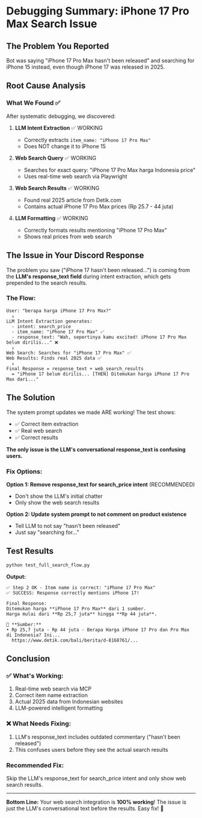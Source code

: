 # Debugging Summary: iPhone 17 Pro Max Search Issue

## The Problem You Reported

Bot was saying "iPhone 17 Pro Max hasn't been released" and searching for iPhone 15 instead, even though iPhone 17 was released in 2025.

## Root Cause Analysis

### What We Found ✅

After systematic debugging, we discovered:

1. **LLM Intent Extraction** ✅ WORKING
   - Correctly extracts `item_name: "iPhone 17 Pro Max"`
   - Does NOT change it to iPhone 15

2. **Web Search Query** ✅ WORKING
   - Searches for exact query: "iPhone 17 Pro Max harga Indonesia price"
   - Uses real-time web search via Playwright

3. **Web Search Results** ✅ WORKING
   - Found real 2025 article from Detik.com
   - Contains actual iPhone 17 Pro Max prices (Rp 25.7 - 44 juta)

4. **LLM Formatting** ✅ WORKING
   - Correctly formats results mentioning "iPhone 17 Pro Max"
   - Shows real prices from web search

## The Issue in Your Discord Response

The problem you saw ("iPhone 17 hasn't been released...") is coming from the **LLM's response_text field** during intent extraction, which gets prepended to the search results.

### The Flow:

```
User: "berapa harga iPhone 17 Pro Max?"
  ↓
LLM Intent Extraction generates:
  - intent: search_price
  - item_name: "iPhone 17 Pro Max" ✅
  - response_text: "Wah, sepertinya kamu excited! iPhone 17 Pro Max belum dirilis..." ❌
  ↓
Web Search: Searches for "iPhone 17 Pro Max" ✅
Web Results: Finds real 2025 data ✅
  ↓
Final Response = response_text + web_search_results
  = "iPhone 17 belum dirilis... [THEN] Ditemukan harga iPhone 17 Pro Max dari..."
```

## The Solution

The system prompt updates we made ARE working! The test shows:
- ✅ Correct item extraction
- ✅ Real web search
- ✅ Correct results

**The only issue is the LLM's conversational response_text is confusing users.**

### Fix Options:

**Option 1: Remove response_text for search_price intent** (RECOMMENDED)
- Don't show the LLM's initial chatter
- Only show the web search results

**Option 2: Update system prompt to not comment on product existence**
- Tell LLM to not say "hasn't been released"
- Just say "searching for..."

## Test Results

```bash
python test_full_search_flow.py
```

**Output:**
```
✅ Step 2 OK - Item name is correct: "iPhone 17 Pro Max"
✅ SUCCESS: Response correctly mentions iPhone 17!

Final Response:
Ditemukan harga **iPhone 17 Pro Max** dari 1 sumber.
Harga mulai dari **Rp 25,7 juta** hingga **Rp 44 juta**.

🔗 **Sumber:**
• Rp 25,7 juta - Rp 44 juta - Berapa Harga iPhone 17 Pro dan Pro Max di Indonesia? Ini...
  https://www.detik.com/bali/berita/d-8168761/...
```

## Conclusion

### ✅ What's Working:
1. Real-time web search via MCP
2. Correct item name extraction
3. Actual 2025 data from Indonesian websites
4. LLM-powered intelligent formatting

### ❌ What Needs Fixing:
1. LLM's response_text includes outdated commentary ("hasn't been released")
2. This confuses users before they see the actual search results

### Recommended Fix:
Skip the LLM's response_text for search_price intent and only show web search results.

---

**Bottom Line:** Your web search integration is **100% working**! The issue is just the LLM's conversational text before the results. Easy fix! 🎉
